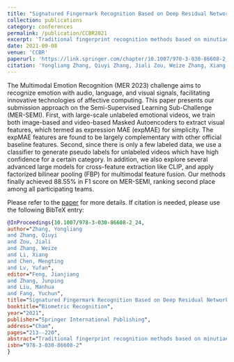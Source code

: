 ```yaml
---
title: "Signatured Fingermark Recognition Based on Deep Residual Network"
collection: publications
category: conferences
permalink: /publication/CCBR2021
excerpt: 'Traditional fingerprint recognition methods based on minutiae have shown great success on for high-quality fingerprint images. However, the accuracy rates are significantly reduced for signatured fingermark on the contract. This paper proposes a signatured fingermark recognition method based on deep learning.'
date: 2021-09-08
venue: 'CCBR'
paperurl: 'https://link.springer.com/chapter/10.1007/978-3-030-86608-2_24'
citation: 'Yongliang Zhang, Qiuyi Zhang, Jiali Zou, Weize Zhang, Xiang Li, Mengting Chen, Yufan Lv. (2023). &quot;Signatured Fingermark Recognition Based on Deep Residual Network.&quot; <i>Biometric Recognition: 15th Chinese Conference</i>.'
---
```


The Multimodal Emotion Recognition (MER 2023) challenge aims to recognize emotion with audio, language, and visual signals, facilitating innovative technologies of affective computing. This paper presents our submission approach on the Semi-Supervised Learning Sub-Challenge (MER-SEMI). First, with large-scale unlabeled emotional videos, we train both image-based and video-based Masked Autoencoders to extract visual features, which termed as expression MAE (expMAE) for simplicity. The expMAE features are found to be largely complementary with other official baseline features. Second, since there is only a few labeled data, we use a classifier to generate pseudo labels for unlabeled videos which have high confidence for a certain category. In addition, we also explore several advanced large models for cross-feature extraction like CLIP, and apply factorized bilinear pooling (FBP) for multimodal feature fusion. Our methods finally achieved 88.55% in F1 score on MER-SEMI, ranking second place among all participating teams.

Please refer to the [paper](https://link.springer.com/chapter/10.1007/978-3-030-86608-2_24) for more details. If citation is needed, please use the following BibTeX entry:

```bibtex
@InProceedings{10.1007/978-3-030-86608-2_24,
author="Zhang, Yongliang
and Zhang, Qiuyi
and Zou, Jiali
and Zhang, Weize
and Li, Xiang
and Chen, Mengting
and Lv, Yufan",
editor="Feng, Jianjiang
and Zhang, Junping
and Liu, Manhua
and Fang, Yuchun",
title="Signatured Fingermark Recognition Based on Deep Residual Network",
booktitle="Biometric Recognition",
year="2021",
publisher="Springer International Publishing",
address="Cham",
pages="213--220",
abstract="Traditional fingerprint recognition methods based on minutiae have shown great success on for high-quality fingerprint images. However, the accuracy rates are significantly reduced for signatured fingermark on the contract. This paper proposes a signatured fingermark recognition method based on deep learning. Firstly, the proposed method uses deep learning combined with domain knowledge to extract the minutiae of fingermark. Secondly, it searches and calibrates the texture region of interest (ROI). Finally, it builds a deep neural network based on residual blocks, and trains the model through Triplet Loss. The proposed method achieved an equal error rate (EER) of 0.0779 on the self-built database, which is far lower than the traditional methods. It also proves that this method can effectively reduce the labor and time costs during minutiae extraction.",
isbn="978-3-030-86608-2"
}
```
